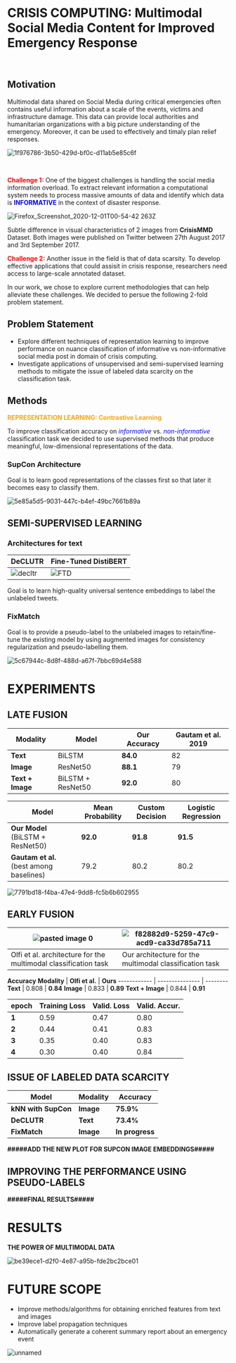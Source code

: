 

# **CRISIS COMPUTING:** Multimodal Social Media Content for Improved Emergency Response 
<br/>

## **Motivation**

Multimodal data shared on Social Media during critical emergencies often contains useful information about a scale of the events, victims and infrastructure damage. This data can provide local authorities and humanitarian organizations with a big picture understanding of the emergency. Moreover, it can be used to effectively and timaly plan relief responses.
<br/>

![1f976786-3b50-429d-bf0c-d11ab5e85c6f](https://user-images.githubusercontent.com/31839963/100529409-4360ab00-319c-11eb-804e-223d0418ffb6.jpg)

<br/>

<span style="color:red">**Challenge 1:**</span> One of the biggest challenges is handling the social media information overload. To extract relevant information a computational system needs to process massive amounts of data and identify which data is <span style="color:blue">**INFORMATIVE**</span> in the context of disaster response.

![Firefox_Screenshot_2020-12-01T00-54-42 263Z](https://user-images.githubusercontent.com/7771314/100683240-c3b61600-332c-11eb-9afb-bf910d2aa8f9.png)

Subtle difference in visual characteristics of 2 images from **CrisisMMD** Dataset. Both images were published on Twitter between 27th August 2017 and 3rd September 2017.
<br/>

<span style="color:red">**Challenge 2:**</span> Another issue in the field is that of data scarsity. To develop effective applications that could assisit in crisis response, researchers need access to large-scale annotated dataset. 

In our work, we chose to explore current methodologies that can help alleviate these challenges. We decided to persue the following 2-fold problem statement.

## **Problem Statement**

- Explore different techniques of representation learning to improve performance on nuance classification of informative vs non-informative social media post in domain of crisis computing.
- Investigate applications of unsupervised and semi-supervised learning methods to mitigate the issue of labeled data scarcity on the classification task.


## **Methods**


<span style="color:orange"> **REPRESENTATION LEARNING: Contrastive Learning** </span> 

To improve classification accuracy on <span style="color:blue"> *informative* </span> vs. <span style="color:blue"> *non-informative*</span> classification task we decided to use supervised methods that produce meaningful, low-dimensional representations of the data.


### **SupCon Architecture**

Goal is to learn good representations of the classes first so that later it becomes easy to classify them.

![5e85a5d5-9031-447c-b4ef-49bc7661b89a](https://user-images.githubusercontent.com/31839963/100529533-735c7e00-319d-11eb-8c41-1a2eab583afd.jpg)



## SEMI-SUPERVISED LEARNING

### Architectures for text

**DeCLUTR** | **Fine-Tuned DistiBERT**
----------- | ------------------------
![decltr](https://user-images.githubusercontent.com/31839963/100529619-3b096f80-319e-11eb-8624-11dfa551f3d8.jpg) | ![FTD](https://user-images.githubusercontent.com/31839963/100529623-48265e80-319e-11eb-94ff-8349ec130169.jpg)

Goal is to learn high-quality universal sentence embeddings to label the unlabeled tweets.


### FixMatch

Goal is to provide a pseudo-label to the unlabeled images to retain/fine-tune the existing model by using augmented images for consistency regularization and pseudo-labelling them.

![5c67944c-8d8f-488d-a67f-7bbc69d4e588](https://user-images.githubusercontent.com/31839963/100529666-af441300-319e-11eb-9035-4d3e0f0b70f9.jpg)



# EXPERIMENTS


## LATE FUSION


**Modality** | **Model** | **Our Accuracy** | **Gautam et al. 2019**
------------ | --------- | ---------------- | ----------------------
**Text** | BiLSTM | **84.0** | 82
**Image** | ResNet50 | **88.1** | 79
**Text + Image** | BiLSTM + ResNet50 | **92.0** | 80


**Model** | **Mean Probability** | **Custom Decision** | **Logistic Regression**
------------ | --------- | ---------------- | ----------------------
**Our Model** (BiLSTM + ResNet50) | **92.0** | **91.8** | **91.5**
**Gautam et al.** (best among baselines) | 79.2 | 80.2 | 80.2


![7791bd18-f4ba-47e4-9dd8-fc5b6b602955](https://user-images.githubusercontent.com/31839963/100530749-90e41480-31aa-11eb-997b-ec18607f03bd.jpg)


## EARLY FUSION


![pasted image 0](https://user-images.githubusercontent.com/31839963/100530769-cf79cf00-31aa-11eb-88d0-227b8481aa70.png) | ![f82882d9-5259-47c9-acd9-ca33d785a711](https://user-images.githubusercontent.com/31839963/100530624-11a21100-31a9-11eb-91e5-f5d4b4579c8c.jpg)
------------------------------------------------------------------------------------------------------------------------ | -----------------------------------------------------------------------------------------------------------------------------------------------
Olfi et al. architecture for the multimodal classification task | Our architecture for the multimodal classification task


**Accuracy**
**Modality** | **Olfi et al.** | **Ours**
------------ | --------------- | --------
**Text** | 0.808 | **0.84**
**Image** | 0.833 | **0.89**
**Text + Image** | 0.844 | **0.91**


**epoch** | **Training Loss** | **Valid. Loss** | **Valid. Accur.**
--------- | ----------------- | --------------- | -----------------
**1** | 0.59 | 0.47 | 0.80
**2** | 0.44 | 0.41 | 0.83
**3** | 0.35 | 0.40 | 0.83
**4** | 0.30 | 0.40 | 0.84


## ISSUE OF LABELED DATA SCARCITY


**Model** | **Modality** | **Accuracy**
--------- | ------------ | ------------
**kNN with SupCon** | **Image** | **75.9%**
**DeCLUTR** | **Text** | **73.4%**
**FixMatch** | **Image** | **In progress**


**#####ADD THE NEW PLOT FOR SUPCON IMAGE EMBEDDINGS#####**


## IMPROVING THE PERFORMANCE USING PSEUDO-LABELS


**#####FINAL RESULTS#####**



# RESULTS


**THE POWER OF MULTIMODAL DATA**


![be39ece1-d2f0-4e87-a95b-fde2bc2bce01](https://user-images.githubusercontent.com/31839963/100531114-36998280-31af-11eb-8fbf-be65227a7168.jpg)



# FUTURE SCOPE


- Improve methods/algorithms for obtaining enriched features from text and images
- Improve label propagation techniques
- Automatically generate a coherent summary report about an emergency event


![unnamed](https://user-images.githubusercontent.com/31839963/100531135-5a5cc880-31af-11eb-9a99-fe46c38032ea.png)








